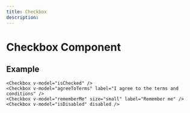 ```yaml
---
title: Checkbox
description: 
---
```


# Checkbox Component



## Example

```vue
<Checkbox v-model="isChecked" />
<Checkbox v-model="agreeToTerms" label="I agree to the terms and conditions" />
<Checkbox v-model="rememberMe" size="small" label="Remember me" />
<Checkbox v-model="isDisabled" disabled />
```

